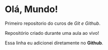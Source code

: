 # Olá, Mundo!
 Primeiro repositorio do curos de *Git e Github*.

 Repositório criado durante uma aula ao vivo!

 Essa linha eu adicionei diretamente no **Github**.
